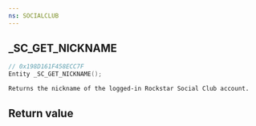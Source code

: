 ```yaml
---
ns: SOCIALCLUB
---
```

## _SC_GET_NICKNAME

```c
// 0x198D161F458ECC7F
Entity _SC_GET_NICKNAME();
```

```
Returns the nickname of the logged-in Rockstar Social Club account.  
```

## Return value

